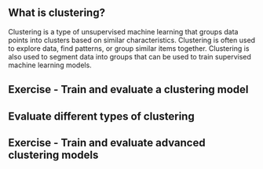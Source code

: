 ## What is clustering?
Clustering is a type of unsupervised machine learning that groups data points into clusters based on similar characteristics. Clustering is often used to explore data, find patterns, or group similar items together. Clustering is also used to segment data into groups that can be used to train supervised machine learning models.
## Exercise - Train and evaluate a clustering model
## Evaluate different types of clustering
## Exercise - Train and evaluate advanced clustering models